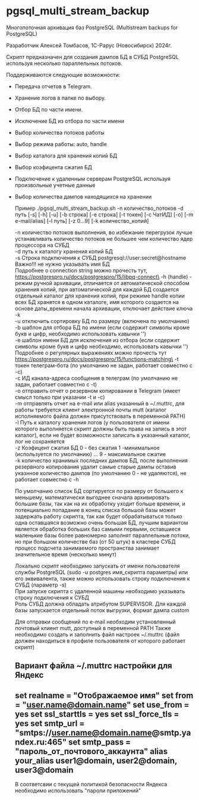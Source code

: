 # pgsql_multi_stream_backup

Многопоточная архивация баз PostgreSQL (Multistream backups for PostgreSQL)

Разработчик Алексей Томбасов, 1С-Рарус (Новосибирск) 2024г.

Скрипт предназначен для создания дампов БД в СУБД PostgreSQL используя несколько параллельных потоков.

Поддерживаются следующие возможности:
- Передача отчетов в Telegram.
- Хранение логов в папке по выбору.
- Отбор БД по части имени.
- Исключение БД из отбора по части имени
- Выбор количества потоков работы
- Выбор режима работы: auto, handle
- Выбор каталога для хранения копий БД
- Выбор коэфицента сжатия БД
- Подключение к удаленным серверам PostgreSQL используя произвольные учетные данные
- Выбор количества дампов находящихся на хранении

  Пример ./pgsql_multi_stream_backup.sh -n количество_потоков -d путь [-s] [-h] [-u] [-b строка] [-e строка] [-t токен] [-c ЧатИД] [-o] [-m e-mail/alias] [-l путь] [-z 0...9] [-k количество_копий]
  
  -n количество потоков выполнения, во избежание перегрузок лучше устанавливать количество потоков не большее чем количество ядер процессора на СУБД\
  -d путь к каталогу хранения копий БД\
  -s Строка подключения к СУБД postgresql://user:secret@hostname    Важно!!! не нужно указывать имя БД\
  Подробнее о connection string можно прочесть тут, https://postgrespro.ru/docs/postgrespro/15/libpq-connect\
  -h (handle) - режим ручной архивации, отличается от автоматической способом хранения копий, при автоматической для каждой БД создается отдельный каталог для хранения копий, при режиме handle копии всех БД хранятся в одном каталоге, имя которого создается на основе даты_времени начала архивации, отключает действие ключа -k\
  -u отключить сортировку БД по размеру (включена по умолчанию)\
  -b шаблон для отбора БД по имени (если содержит символы кроме букв и цифр, необходимо использовать кавычки '')\
  -e шаблон имени БД для исключения из отбора (если содержит символы кроме букв и цифр необходимо, использовать кавычки '')\
  Подробнее о регулярных выражениях можно прочесть тут https://postgrespro.ru/docs/postgrespro/15/functions-matching\
  -t токен телеграм-бота (по умолчанию не задан, работает совместно с -c)\
  -c ИД канала-адреса сообщения в телеграм (по умолчанию не задан, работает совместно с -t)\
  -o отправить отчет о резервном копировании в Telegram (имеет смысл только при указании -t и -с)\
  -m отправлять отчет на e-mail или alias указанный в ~/.muttrc, для работы требуется клиент электронной почты mutt (каталог исполняемого файла должен присутствовать в переменной PATH)\
  -l Путь к каталогу хранения логов (у пользователя от имени которого выполняется скрипт должны быть права на запись в этот каталог), если  не будет возможности записать в указанный каталог, лог не сохраняется\
  -z Коэфицент сжатия БД 0 - без сжатия 1 -минимальное (используется по умолчанию) ... 9 - максимальное сжатие\
  -k количество хранимых последних дампов БД, после выполнения резервного копирования удалит самые старые дампы оставив указнное количество дампов (по умолчанию 0 - не удаляются), не работает совместно с -h
  
  По умолчанию список БД сортируется по размеру от большего к меньшему, математически выгоднее сначала архивировать большие базы, так как на их обработку уходит больше времени, и потенциально попадание в конец списка большой базы может задержать работу скрипта, так как будет обрабатываться только одна оставшаяся возможно очень большая БД, лучшим вариантом является обработка больших баз самыми первыми, оставшиеся маленькие базы более равномерно заполнят параллельные потоки, но при большом количестве баз (от 50 штук) в кластере СУБД процесс подсчета занимаемого пространства занимает значительное время (несколько минут)
  
  Локально скрипт необходимо запускать от имени пользователя службы PostgreSQL (sudo -u postgres имя_скрипта параметры) или его эквивалента, также можно использовать строку подключения к СУБД (параметр -s)\
  При запуске скрипта с удаленной машины необходимо указывать строку подключения к СУБД\
  Роль СУБД должна обладать атрибутом SUPERVISOR.
  Для каждой базы запускается отдельный поток выгрузки, формат дампа custom
  
  Для отправки сообщений по e-mail необходим установленный почтовый клиент mutt, доступный в переменной PATH
  Также необходимо создать и заполнить файл настроек ~/.muttrc (файл должен находиться в профиле пользователя от которого работает скрипт)
  
  Вариант файла ~/.muttrc настройки для Яндекс
  --------------------------------
  set realname = "Отображаемое имя"
  set from = "user.name@domain.name"
  set use_from = yes
  set ssl_starttls = yes
  set ssl_force_tls = yes
  set smtp_url = "smtps://user.name@domain.name@smtp.yandex.ru:465"
  set smtp_pass = "пароль_от_почтового_аккаунта"
  alias your_alias user1@domain, user2@domain, user3@domain
  --------------------------------
  В соответсвии с текущей политикой безопасности Яндекса необходимо использовать "пароли приложений"